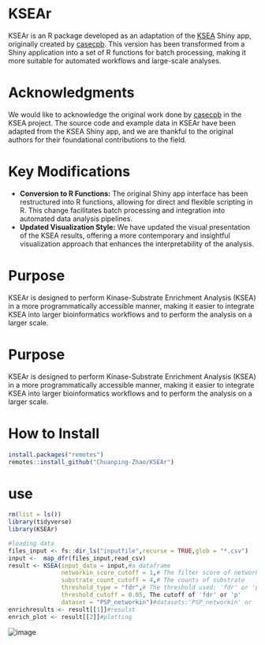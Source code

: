 # KSEAr

KSEAr is an R package developed as an adaptation of the [KSEA](https://github.com/casecpb/KSEA) Shiny app, originally created by [casecpb](https://github.com/casecpb).
This version has been transformed from a Shiny application into a set of R functions for batch processing, making it more suitable for automated workflows and large-scale analyses.

# Acknowledgments

We would like to acknowledge the original work done by [casecpb](https://github.com/casecpb) in the KSEA project. 
The source code and example data in KSEAr have been adapted from the KSEA Shiny app, and we are thankful to the original authors for their foundational contributions to the field.

# Key Modifications

- **Conversion to R Functions:** The original Shiny app interface has been restructured into R functions, allowing for direct and flexible scripting in R. This change facilitates batch processing and integration into automated data analysis pipelines.
- **Updated Visualization Style:** We have updated the visual presentation of the KSEA results, offering a more contemporary and insightful visualization approach that enhances the interpretability of the analysis.

# Purpose

KSEAr is designed to perform Kinase-Substrate Enrichment Analysis (KSEA) in a more programmatically accessible manner, making it easier to integrate KSEA into larger bioinformatics workflows and to perform the analysis on a larger scale.

# Purpose

KSEAr is designed to perform Kinase-Substrate Enrichment Analysis (KSEA) in a more programmatically accessible manner, making it easier to integrate KSEA into larger bioinformatics workflows and to perform the analysis on a larger scale.

# How to Install
```R
install.packages("remotes")
remotes::install_github("Chuanping-Zhao/KSEAr")
```
# use
```R
rm(list = ls())
library(tidyverse)
library(KSEAr)

#loading data
files_input <- fs::dir_ls("inputfile",recurse = TRUE,glob = "*.csv")
input <-  map_dfr(files_input,read_csv)
result <- KSEA(input_data = input,#a dataframe
               networkin_score_cutoff = 1,# The filter score of networkin datsets(if selected)
               substrate_count_cutoff = 4,# The counts of substrate
               threshold_type = "fdr",# The threshold used: 'fdr' or 'p'
               threshold_cutoff = 0.05, The cutoff of 'fdr' or 'p' 
               dataset = "PSP_networkin")#datasets:'PSP_networkin' or 'PSP'
enrichresults <- result[[1]]#resulst
enrich_plot <- result[[2]]#plotting

```
![image](https://github.com/Chuanping-Zhao/KSEAr/assets/134377196/2b352f5e-142a-475d-a5d3-c49b6456a6b6)
